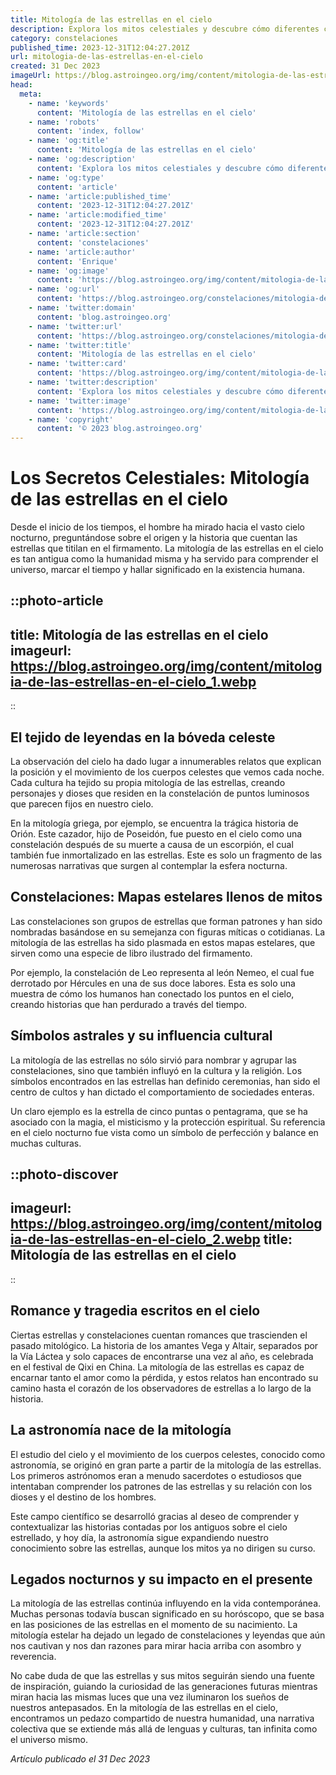 ```yaml
---
title: Mitología de las estrellas en el cielo
description: Explora los mitos celestiales y descubre cómo diferentes culturas ven las constelaciones en el firmamento con historias fascinantes detrás de cada estrella.
category: constelaciones
published_time: 2023-12-31T12:04:27.201Z
url: mitologia-de-las-estrellas-en-el-cielo
created: 31 Dec 2023
imageUrl: https://blog.astroingeo.org/img/content/mitologia-de-las-estrellas-en-el-cielo_1.webp
head:
  meta:
    - name: 'keywords'
      content: 'Mitología de las estrellas en el cielo'
    - name: 'robots'
      content: 'index, follow'
    - name: 'og:title'
      content: 'Mitología de las estrellas en el cielo'
    - name: 'og:description'
      content: 'Explora los mitos celestiales y descubre cómo diferentes culturas ven las constelaciones en el firmamento con historias fascinantes detrás de cada estrella.'
    - name: 'og:type'
      content: 'article'
    - name: 'article:published_time'
      content: '2023-12-31T12:04:27.201Z'
    - name: 'article:modified_time'
      content: '2023-12-31T12:04:27.201Z'
    - name: 'article:section'
      content: 'constelaciones'
    - name: 'article:author'
      content: 'Enrique'
    - name: 'og:image'
      content: 'https://blog.astroingeo.org/img/content/mitologia-de-las-estrellas-en-el-cielo_1.webp'
    - name: 'og:url'
      content: 'https://blog.astroingeo.org/constelaciones/mitologia-de-las-estrellas-en-el-cielo'
    - name: 'twitter:domain'
      content: 'blog.astroingeo.org'
    - name: 'twitter:url'
      content: 'https://blog.astroingeo.org/constelaciones/mitologia-de-las-estrellas-en-el-cielo'
    - name: 'twitter:title'
      content: 'Mitología de las estrellas en el cielo'
    - name: 'twitter:card'
      content: 'https://blog.astroingeo.org/img/content/mitologia-de-las-estrellas-en-el-cielo_1.webp'
    - name: 'twitter:description'
      content: 'Explora los mitos celestiales y descubre cómo diferentes culturas ven las constelaciones en el firmamento con historias fascinantes detrás de cada estrella.'
    - name: 'twitter:image'
      content: 'https://blog.astroingeo.org/img/content/mitologia-de-las-estrellas-en-el-cielo_1.webp'
    - name: 'copyright'
      content: '© 2023 blog.astroingeo.org'
---
```

# Los Secretos Celestiales: Mitología de las estrellas en el cielo

Desde el inicio de los tiempos, el hombre ha mirado hacia el vasto cielo nocturno, preguntándose sobre el origen y la historia que cuentan las estrellas que titilan en el firmamento. La mitología de las estrellas en el cielo es tan antigua como la humanidad misma y ha servido para comprender el universo, marcar el tiempo y hallar significado en la existencia humana.

::photo-article
---
title: Mitología de las estrellas en el cielo
imageurl: https://blog.astroingeo.org/img/content/mitologia-de-las-estrellas-en-el-cielo_1.webp
---
::

## El tejido de leyendas en la bóveda celeste

La observación del cielo ha dado lugar a innumerables relatos que explican la posición y el movimiento de los cuerpos celestes que vemos cada noche. Cada cultura ha tejido su propia mitología de las estrellas, creando personajes y dioses que residen en la constelación de puntos luminosos que parecen fijos en nuestro cielo.

En la mitología griega, por ejemplo, se encuentra la trágica historia de Orión. Este cazador, hijo de Poseidón, fue puesto en el cielo como una constelación después de su muerte a causa de un escorpión, el cual también fue inmortalizado en las estrellas. Este es solo un fragmento de las numerosas narrativas que surgen al contemplar la esfera nocturna.

## Constelaciones: Mapas estelares llenos de mitos

Las constelaciones son grupos de estrellas que forman patrones y han sido nombradas basándose en su semejanza con figuras míticas o cotidianas. La mitología de las estrellas ha sido plasmada en estos mapas estelares, que sirven como una especie de libro ilustrado del firmamento.

Por ejemplo, la constelación de Leo representa al león Nemeo, el cual fue derrotado por Hércules en una de sus doce labores. Esta es solo una muestra de cómo los humanos han conectado los puntos en el cielo, creando historias que han perdurado a través del tiempo.

## Símbolos astrales y su influencia cultural

La mitología de las estrellas no sólo sirvió para nombrar y agrupar las constelaciones, sino que también influyó en la cultura y la religión. Los símbolos encontrados en las estrellas han definido ceremonias, han sido el centro de cultos y han dictado el comportamiento de sociedades enteras.

Un claro ejemplo es la estrella de cinco puntas o pentagrama, que se ha asociado con la magia, el misticismo y la protección espiritual. Su referencia en el cielo nocturno fue vista como un símbolo de perfección y balance en muchas culturas.


::photo-discover
---
imageurl: https://blog.astroingeo.org/img/content/mitologia-de-las-estrellas-en-el-cielo_2.webp
title: Mitología de las estrellas en el cielo
---
::

## Romance y tragedia escritos en el cielo

Ciertas estrellas y constelaciones cuentan romances que trascienden el pasado mitológico. La historia de los amantes Vega y Altair, separados por la Vía Láctea y solo capaces de encontrarse una vez al año, es celebrada en el festival de Qixi en China. La mitología de las estrellas es capaz de encarnar tanto el amor como la pérdida, y estos relatos han encontrado su camino hasta el corazón de los observadores de estrellas a lo largo de la historia.

## La astronomía nace de la mitología

El estudio del cielo y el movimiento de los cuerpos celestes, conocido como astronomía, se originó en gran parte a partir de la mitología de las estrellas. Los primeros astrónomos eran a menudo sacerdotes o estudiosos que intentaban comprender los patrones de las estrellas y su relación con los dioses y el destino de los hombres.

Este campo científico se desarrolló gracias al deseo de comprender y contextualizar las historias contadas por los antiguos sobre el cielo estrellado, y hoy día, la astronomía sigue expandiendo nuestro conocimiento sobre las estrellas, aunque los mitos ya no dirigen su curso.

## Legados nocturnos y su impacto en el presente

La mitología de las estrellas continúa influyendo en la vida contemporánea. Muchas personas todavía buscan significado en su horóscopo, que se basa en las posiciones de las estrellas en el momento de su nacimiento. La mitología estelar ha dejado un legado de constelaciones y leyendas que aún nos cautivan y nos dan razones para mirar hacia arriba con asombro y reverencia.

No cabe duda de que las estrellas y sus mitos seguirán siendo una fuente de inspiración, guiando la curiosidad de las generaciones futuras mientras miran hacia las mismas luces que una vez iluminaron los sueños de nuestros antepasados. En la mitología de las estrellas en el cielo, encontramos un pedazo compartido de nuestra humanidad, una narrativa colectiva que se extiende más allá de lenguas y culturas, tan infinita como el universo mismo.

_Artículo publicado el 31 Dec 2023_